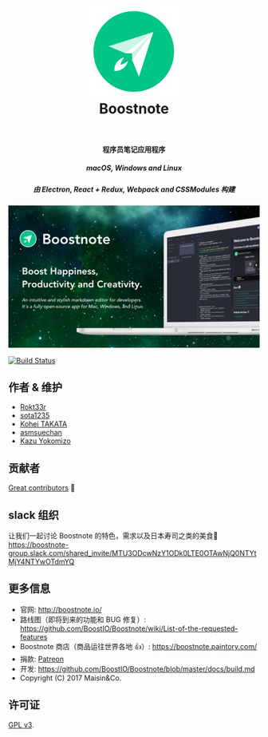 <h1 align="center">
  <a href="https://github.com/BoostIO/Boostnote"><img src="./resources/app.png" alt="Boostnote" width="180"></a>
  <br>
  Boostnote
  <br>
  <br>
</h1>
<h4 align="center">程序员笔记应用程序 </h4>
<h5 align="center">macOS, Windows and Linux</h5>
<h5 align="center">由 Electron, React + Redux, Webpack and CSSModules 构建</h5>

![Boostnote app screenshot](./resources/repository/top.png)

[![Build Status](https://travis-ci.org/BoostIO/Boostnote.svg?branch=master)](https://travis-ci.org/BoostIO/Boostnote)

## 作者 & 维护
- [Rokt33r](https://github.com/rokt33r)
- [sota1235](https://github.com/sota1235)
- [Kohei TAKATA](https://github.com/kohei-takata)
- [asmsuechan](https://github.com/asmsuechan)
- [Kazu Yokomizo](https://github.com/kazup01)

## 贡献者
[Great contributors](https://github.com/BoostIO/Boostnote/graphs/contributors) :tada:

## slack 组织
让我们一起讨论 Boostnote 的特色，需求以及日本寿司之类的美食🍣 <br>
https://boostnote-group.slack.com/shared_invite/MTU3ODcwNzY1ODk0LTE0OTAwNjQ0NTYtMjY4NTYwOTdmYQ

## 更多信息
* 官网: http://boostnote.io/
* 路线图（即将到来的功能和 BUG 修复）: https://github.com/BoostIO/Boostnote/wiki/List-of-the-requested-features
* Boostnote 商店（商品运往世界各地 :+1:）: https://boostnote.paintory.com/
* 捐款: [Patreon](https://www.patreon.com/boostnote)
* 开发: https://github.com/BoostIO/Boostnote/blob/master/docs/build.md
* Copyright (C) 2017 Maisin&Co.

## 许可证

[GPL v3](./LICENSE).